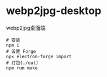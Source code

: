 # webp2jpg-desktop
webp2jpg桌面端

```
# 安装
npm i
# 设置 Forge
npx electron-forge import
# 打包(./out)
npm run make
```
